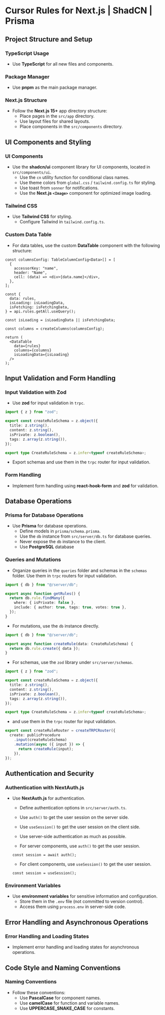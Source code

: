 # Cursor Rules for Next.js | ShadCN | Prisma

## Project Structure and Setup

### TypeScript Usage

- Use **TypeScript** for all new files and components.

### Package Manager

- Use **pnpm** as the main package manager.

### Next.js Structure

- Follow the **Next.js 15+** app directory structure:
  - Place pages in the `src/app` directory.
  - Use layout files for shared layouts.
  - Place components in the `src/components` directory.

## UI Components and Styling

### UI Components

- Use the **shadcn/ui** component library for UI components, located in `src/components/ui`.
  - Use the `cn` utility function for conditional class names.
  - Use theme colors from `global.css` / `tailwind.config.ts` for styling.
  - Use toast from `sonner` for notifications.
  - Use the **Next.js `<Image>`** component for optimized image loading.

### Tailwind CSS

- Use **Tailwind CSS** for styling.
  - Configure Tailwind in `tailwind.config.ts`.

### Custom Data Table

- For data tables, use the custom **DataTable** component with the following structure:

```tsx
const columnsConfig: TableColumnConfig<Data>[] = [
  {
    accessorKey: "name",
    header: "Name",
    cell: (data) => <div>{data.name}</div>,
  },
];

const {
  data: rules,
  isLoading: isLoadingData,
  isFetching: isFetchingData,
} = api.rules.getAll.useQuery();

const isLoading = isLoadingData || isFetchingData;

const columns = createColumns(columnsConfig);

return (
  <DataTable
    data={rules}
    columns={columns}
    isLoadingData={isLoading}
  />
);
```

## Input Validation and Form Handling

### Input Validation with Zod

- Use **zod** for input validation in `trpc`.

```ts
import { z } from "zod";

export const createRuleSchema = z.object({
  title: z.string(),
  content: z.string(),
  isPrivate: z.boolean(),
  tags: z.array(z.string()),
});

export type CreateRuleSchema = z.infer<typeof createRuleSchema>;
```

- Export schemas and use them in the `trpc` router for input validation.

### Form Handling

- Implement form handling using **react-hook-form** and **zod** for validation.

## Database Operations

### Prisma for Database Operations

- Use **Prisma** for database operations.
  - Define models in `prisma/schema.prisma`.
  - Use the `db` instance from `src/server/db.ts` for database queries.
  - Never expose the `db` instance to the client.
  - Use **PostgreSQL** database

### Queries and Mutations

- Organize queries in the `queries` folder and schemas in the `schemas` folder. Use them in `trpc` routers for input validation.

```ts
import { db } from "@/server/db";

export async function getRules() {
  return db.rule.findMany({
    where: { isPrivate: false },
    include: { author: true, tags: true, votes: true },
  });
}
```

- For mutations, use the `db` instance directly.

```ts
import { db } from "@/server/db";

export async function createRule(data: CreateRuleSchema) {
  return db.rule.create({ data });
}
```

- For schemas, use the `zod` library under `src/server/schemas`.

```ts
import { z } from "zod";

export const createRuleSchema = z.object({
  title: z.string(),
  content: z.string(),
  isPrivate: z.boolean(),
  tags: z.array(z.string()),
});

export type CreateRuleSchema = z.infer<typeof createRuleSchema>;
```

- and use them in the `trpc` router for input validation.

```ts
export const createRuleRouter = createTRPCRouter({
  create: publicProcedure
    .input(createRuleSchema)
    .mutation(async ({ input }) => {
      return createRule(input);
    }),
});
```

## Authentication and Security

### Authentication with NextAuth.js

- Use **NextAuth.js** for authentication.

  - Define authentication options in `src/server/auth.ts`.
  - Use `auth()` to get the user session on the server side.
  - Use `useSession()` to get the user session on the client side.
  - Use server-side authentication as much as possible.

  - For server components, use `auth()` to get the user session.

  ```tsx
  const session = await auth();
  ```

  - For client components, use `useSession()` to get the user session.

  ```tsx
  const session = useSession();
  ```

### Environment Variables

- Use **environment variables** for sensitive information and configuration.
  - Store them in the `.env` file (not committed to version control).
  - Access them using `process.env` in server-side code.

## Error Handling and Asynchronous Operations

### Error Handling and Loading States

- Implement error handling and loading states for asynchronous operations.

## Code Style and Naming Conventions

### Naming Conventions

- Follow these conventions:
  - Use **PascalCase** for component names.
  - Use **camelCase** for function and variable names.
  - Use **UPPERCASE_SNAKE_CASE** for constants.
